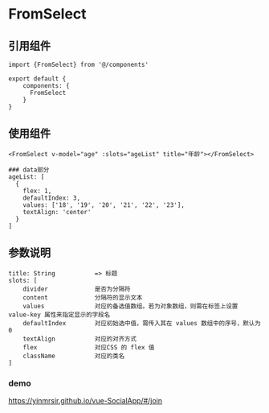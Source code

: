 # FromSelect

## 引用组件
```
import {FromSelect} from '@/components'

export default {
	components: {
	  FromSelect
	}
}
```

## 使用组件
```
<FromSelect v-model="age" :slots="ageList" title="年龄"></FromSelect>

### data部分
ageList: [
  {
	flex: 1,
	defaultIndex: 3,
	values: ['18', '19', '20', '21', '22', '23'],
	textAlign: 'center'
  }
]
```

## 参数说明
```
title: String			=> 标题
slots: [
	divider				是否为分隔符
	content				分隔符的显示文本
	values				对应的备选值数组。若为对象数组，则需在标签上设置 value-key 属性来指定显示的字段名
	defaultIndex		对应初始选中值，需传入其在 values 数组中的序号，默认为 0
	textAlign			对应的对齐方式
	flex				对应CSS 的 flex 值
	className			对应的类名
]
```

### demo
https://yinmrsir.github.io/vue-SocialApp/#/join